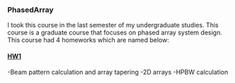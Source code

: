 ### PhasedArray
I took this course in the last semester of my undergraduate studies. This course is a graduate course that focuses on phased array system design. This course had 4 homeworks which are named below:

#### [HW1](https://github.com/kasrafallah/PhasedArray/tree/main/HW01)
-Beam pattern calculation and array tapering
-2D arrays
-HPBW calculation

